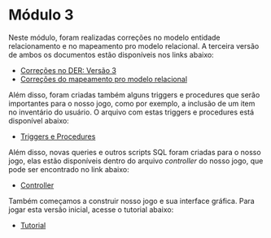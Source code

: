 # Módulo 3

Neste módulo, foram realizadas correções no modelo entidade relacionamento e no mapeamento pro modelo relacional. A terceira versão de ambos os documentos estão disponíveis nos links abaixo:

- [Correções no DER: Versão 3](https://raw.githubusercontent.com/SBD1/2023.2-Monster-Hunter-World/main/docs/imagens/DER_MonsterHunter_V3.png)
- [Correções do mapeamento pro modelo relacional](https://raw.githubusercontent.com/SBD1/2023.2-Monster-Hunter-World/main/docs/imagens/mermhw.drawio.png)

Além disso, foram criadas também alguns triggers e procedures que serão importantes para o nosso jogo, como por exemplo, a inclusão de um item no inventário do usuário. O arquivo com estas triggers e procedures está disponível abaixo:

- [Triggers e Procedures](https://github.com/SBD1/2023.2-Monster-Hunter-World/blob/main/sources/sql_scripts/Triggers-e-Stored-Procedures.sql)

Além disso, novas queries e outros scripts SQL foram criadas para o nosso jogo, elas estão disponíveis dentro do arquivo *controller* do nosso jogo, que pode ser encontrado no link abaixo:

- [Controller](https://github.com/SBD1/2023.2-Monster-Hunter-World/blob/main/sources/controller.py)

Também começamos a construir nosso jogo e sua interface gráfica. Para jogar esta versão inicial, acesse o tutorial abaixo:

- [Tutorial](https://sbd1.github.io/2023.2-Monster-Hunter-World/modulo%203/comojogar/)